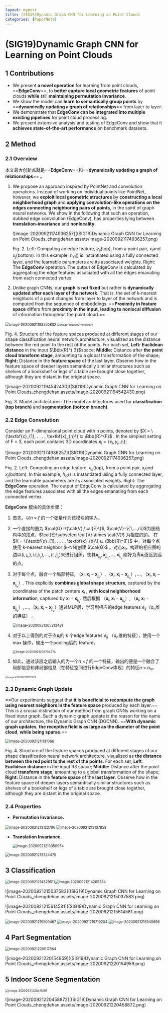 ```yaml
---
layout: mypost
title: (SIG19)Dynamic Graph CNN for Learning on Point Clouds
categories: [PaperNote]
---
```


<script src="https://cdn.mathjax.org/mathjax/latest/MathJax.js?config=TeX-AMS-MML_HTMLorMML" type="text/javascript"></script>
<script type="text/x-mathjax-config">
  MathJax.Hub.Config({
    tex2jax: {
      skipTags: ['script', 'noscript', 'style', 'textarea', 'pre'],
      inlineMath: [['$','$']]
    }
  });
</script>
# (SIG19)Dynamic Graph CNN for Learning on Point Clouds

## 1  Contributions

- We present **a novel operation** for learning from point clouds, ==**EdgeConv**==, to **better capture local geometric features** of point clouds **while** still **maintaining permutation invariance**.
- We show the model can **learn to semantically group points** by ==**dynamically updating a graph of relationships**== from layer to layer.
- We demonstrate that **EdgeConv can be integrated into multiple existing pipelines** for point cloud processing.
- We present extensive analysis and testing of EdgeConv and show that it **achieves state-of-the-art performance** on benchmark datasets.

## 2  Method

### 2.1 Overview

本文最大创新点就是==**EdgeConv**==和==**dynamically updating a graph of relationships**== 。

1. We propose an approach inspired by PointNet and convolution operations. Instead of working on individual points like PointNet, however, we **exploit local geometric structures** by **constructing a local neighborhood graph** and **applying convolution-like operations on the edges connecting neighboring pairs of points**, in the spirit of graph neural networks. We show in the following that such an operation, dubbed edge convolution (EdgeConv), has properties lying between **translation-invariance** and **nonlocality**.

   ![image-20200921174936257]((SIG19)Dynamic Graph CNN for Learning on Point Clouds_chengdehan.assets/image-20200921174936257.png)

   Fig. 2. Left: Computing an edge feature, $e_{ij}$(top), from a point pair,  $x_{i}$and $x_{j}$(bottom). In this example,  $h_{\varTheta}()$ is instantiated using a fully connected layer, and the learnable parameters are its associated weights. Right: The **EdgeConv** operation. The output of EdgeConv is calculated by aggregating the edge features associated with all the edges emanating from each connected vertex.

2. Unlike graph CNNs, our **graph** is **not fixed** but rather is **dynamically updated after each layer of the network**. That is, the set of k-nearest neighbors of a point changes from layer to layer of the network and is computed from the sequence of embeddings. ==**Proximity in feature space** differs from **proximity in the input**, **leading to nonlocal diffusion** of information throughout the point cloud.==

<img src="(SIG19)Dynamic Graph CNN for Learning on Point Clouds_chengdehan.assets/image-20200921193550802.png" alt="image-20200921193550802" style="zoom: 80%;" />

<img src="(SIG19)Dynamic Graph CNN for Learning on Point Clouds_chengdehan.assets/image-20200921193619272.png" alt="image-20200921193619272" style="zoom: 57%;" />

Fig. 4. Structure of the feature spaces produced at different stages of our shape classification neural network architecture, visualized as the distance between the red point to the rest of the points. For each set, **Left:** **Euclidean distance** in the input $\Bbb{R}^{ 3}$space; **Middle:** Distance after **the point cloud transform stage**, amounting to a global transformation of the shape; **Right:** Distance in the **feature space** of the last layer. Observe how in the feature space of deeper layers semantically similar structures such as shelves of a bookshelf or legs of a table are brought close together, although they are distant in the original space.

![image-20200921194542430]((SIG19)Dynamic Graph CNN for Learning on Point Clouds_chengdehan.assets/image-20200921194542430.png)

Fig. 3. Model architectures: The model architectures used for **classification (top branch)** and **segmentation (bottom branch)**.

### 2.2  Edge Convolution

Consider an F-dimensional point cloud with n points, denoted by $X = \{\textbf{x}_{1}, . . . , \textbf{x}_{n}\} ⊆ \Bbb{R}^{F}$ . In the simplest setting of F = 3, each point contains 3D coordinates $\textbf{x}_{i}=\{x_{i},y_{i},z_{i}\}$;

![image-20200921174936257]((SIG19)Dynamic Graph CNN for Learning on Point Clouds_chengdehan.assets/image-20200921174936257.png)

Fig. 2. Left: Computing an edge feature, $e_{ij}$(top), from a point pair,  $x_{i}$and $x_{j}$(bottom). In this example,  $h_{\varTheta}()$ is instantiated using a fully connected layer, and the learnable parameters are its associated weights. Right: The **EdgeConv** operation. The output of EdgeConv is calculated by aggregating the edge features associated with all the edges emanating from each connected vertex.



**EdgeConv** 模块的具体步骤：

1. 首先，以$n\times f$ 的一个张量作为该模块的输入。

2. 一个直接的图为 $\cal{G}=\{\cal{V},\cal{E}\}$, $\cal{V}=\{1,...,n\}$为图结构中的顶点，$\cal{E}\subseteq \cal{V} \times \cal{V}$ 为相应的边。 在$X = \{\textbf{x}_{1}, . . . , \textbf{x}_{n}\} ⊆ \Bbb{R}^{F}$ 中，对每个点使用 k-nearest neighbor (k-NN)创建 $\cal{G}$ 。对点$\textbf{x}_{i}$，构建的相应图的边以$(i,j_{i_{1}}),(i,j_{i_{2}}),...,(i,j_{i_{k}})$来进行组织，使其$\textbf{x}_{j_{i_{1}}},\textbf{x}_{j_{i_{2}}},...,\textbf{x}_{j_{i_{k}}}$ 刚好为离$\textbf{x}_{i}$逐近到远的点。

3. 对于每个点，融合一个局部特征, $（\textbf{x}_{i},\textbf{x}_{i}-\textbf{x}_{j_{i_{1}}}）,（\textbf{x}_{i},\textbf{x}_{i}-\textbf{x}_{j_{i_{2}}}）,...,（\textbf{x}_{i},\textbf{x}_{i}-\textbf{x}_{j_{i_{k}}}）$. This explicitly **combines global shape** **structure**, captured by the coordinates of the patch centers $\textbf{x}_{i}$ , **with local neighborhood informatio**n, captured by $\textbf{x}_{i}-\textbf{x}_{j_{i_{k}}}$. 然后根据 $（\textbf{x}_{i},\textbf{x}_{i}-\textbf{x}_{j_{i_{1}}}）,（\textbf{x}_{i},\textbf{x}_{i}-\textbf{x}_{j_{i_{2}}}）,...,（\textbf{x}_{i},\textbf{x}_{i}-\textbf{x}_{j_{i_{k}}}）$通过MLP层，学习到相应的edge features $e_{ij}$（$a_{n}$维的特征） 。

   <img src="(SIG19)Dynamic Graph CNN for Learning on Point Clouds_chengdehan.assets/image-20200921205213481.png" alt="image-20200921205213481" style="zoom:80%;" />

4. 对于以上得到的对于点$\textbf{x}_{i}$的 k 个edge features $e_{ij}$ （$a_{n}$维的特征），使用一个max 操作，输出一个pooling后的 feature。

    <img src="(SIG19)Dynamic Graph CNN for Learning on Point Clouds_chengdehan.assets/image-20200921205704974.png" alt="image-20200921205704974" style="zoom:67%;" />

5. 如此，通过该层之后输入的为一个$n \times f$ 的一个特征，输出的便是一个融合了局部信息和非局部信息（在特征空间进行EdgeConv体现）的特征$n \times a_{n}$。

<img src="(SIG19)Dynamic Graph CNN for Learning on Point Clouds_chengdehan.assets/image-20200921195511072.png" alt="image-20200921195511072" style="zoom: 50%;" />

### 2.3  Dynamic Graph Update

==Our experiments suggest that **it is beneficial to recompute the graph** **using nearest neighbors in the feature space** produced by each layer.== This is a crucial distinction of our method from graph CNNs working on a fixed input graph. Such a dynamic graph update is the reason for the name of our architecture, the Dynamic Graph CNN (DGCNN). ==**With dynamic graph updates**, **the receptive field is as large as the diameter of the point cloud**, **while being sparse**.==

<img src="(SIG19)Dynamic Graph CNN for Learning on Point Clouds_chengdehan.assets/image-20200921211131066.png" alt="image-20200921211131066" style="zoom:80%;" />

Fig. 4. Structure of the feature spaces produced at different stages of our shape classification neural network architecture, visualized as **the distance between the red point to the rest of the points**. For each set, **Left**: **Euclidean distance** in the input R3 space; **Middle:** Distance after the point cloud **transform stage**, amounting to a global transformation of the shape; **Right:** Distance in the **feature space** of the **last layer**. Observe how in the feature space of deeper layers semantically similar structures such as shelves of a bookshelf or legs of a table are brought close together, although they are distant in the original space.

### 2.4  Properties

- **Permutation Invariance.** 

<img src="(SIG19)Dynamic Graph CNN for Learning on Point Clouds_chengdehan.assets/image-20200921213122786.png" alt="image-20200921213122786" style="zoom: 80%;" />

<img src="(SIG19)Dynamic Graph CNN for Learning on Point Clouds_chengdehan.assets/image-20200921213137858.png" alt="image-20200921213137858" style="zoom:80%;" />

- **Translation Invariance.**

  <img src="(SIG19)Dynamic Graph CNN for Learning on Point Clouds_chengdehan.assets/image-20200921213350954.png" alt="image-20200921213350954" style="zoom:80%;" />

<img src="(SIG19)Dynamic Graph CNN for Learning on Point Clouds_chengdehan.assets/image-20200921213324475.png" alt="image-20200921213324475" style="zoom:80%;" />

## 3  Classification

<img src="(SIG19)Dynamic Graph CNN for Learning on Point Clouds_chengdehan.assets/image-20200921214829511.png" alt="image-20200921214829511" style="zoom: 80%;" /><img src="(SIG19)Dynamic Graph CNN for Learning on Point Clouds_chengdehan.assets/image-20200921214205354.png" alt="image-20200921214205354" style="zoom:80%;" />

![image-20200921215037583]((SIG19)Dynamic Graph CNN for Learning on Point Clouds_chengdehan.assets/image-20200921215037583.png)

![image-20200921215614581]((SIG19)Dynamic Graph CNN for Learning on Point Clouds_chengdehan.assets/image-20200921215614581.png)

<img src="(SIG19)Dynamic Graph CNN for Learning on Point Clouds_chengdehan.assets/image-20200921215500467.png" alt="image-20200921215500467" style="zoom:80%;" />

<img src="(SIG19)Dynamic Graph CNN for Learning on Point Clouds_chengdehan.assets/image-20200921215719204.png" alt="image-20200921215719204" style="zoom:80%;" />

<img src="(SIG19)Dynamic Graph CNN for Learning on Point Clouds_chengdehan.assets/image-20200921215940696.png" alt="image-20200921215940696" style="zoom:80%;" />

## 4  Part Segmentation

<img src="(SIG19)Dynamic Graph CNN for Learning on Point Clouds_chengdehan.assets/image-20200921220017864.png" alt="image-20200921220017864" style="zoom:80%;" />

![image-20200921220154959]((SIG19)Dynamic Graph CNN for Learning on Point Clouds_chengdehan.assets/image-20200921220154959.png)

## 5 Indoor Scene Segmentation

<img src="(SIG19)Dynamic Graph CNN for Learning on Point Clouds_chengdehan.assets/image-20200921220411491.png" alt="image-20200921220411491" style="zoom: 67%;" />

![image-20200921220458872]((SIG19)Dynamic Graph CNN for Learning on Point Clouds_chengdehan.assets/image-20200921220458872.png)





